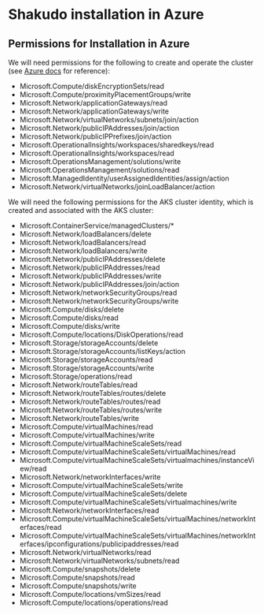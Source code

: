 # Shakudo installation in Azure

## Permissions for Installation in Azure

We will need permissions for the following to create and operate the cluster (see [Azure docs](https://learn.microsoft.com/en-us/azure/aks/concepts-identity#aks-service-permissions) for reference):

- Microsoft.Compute/diskEncryptionSets/read
- Microsoft.Compute/proximityPlacementGroups/write
- Microsoft.Network/applicationGateways/read
- Microsoft.Network/applicationGateways/write
- Microsoft.Network/virtualNetworks/subnets/join/action
- Microsoft.Network/publicIPAddresses/join/action
- Microsoft.Network/publicIPPrefixes/join/action
- Microsoft.OperationalInsights/workspaces/sharedkeys/read
- Microsoft.OperationalInsights/workspaces/read
- Microsoft.OperationsManagement/solutions/write
- Microsoft.OperationsManagement/solutions/read
- Microsoft.ManagedIdentity/userAssignedIdentities/assign/action
- Microsoft.Network/virtualNetworks/joinLoadBalancer/action

We will need the following permissions for the AKS cluster identity, which is created and associated with the AKS cluster:

- Microsoft.ContainerService/managedClusters/*
- Microsoft.Network/loadBalancers/delete
- Microsoft.Network/loadBalancers/read
- Microsoft.Network/loadBalancers/write
- Microsoft.Network/publicIPAddresses/delete
- Microsoft.Network/publicIPAddresses/read
- Microsoft.Network/publicIPAddresses/write
- Microsoft.Network/publicIPAddresses/join/action
- Microsoft.Network/networkSecurityGroups/read
- Microsoft.Network/networkSecurityGroups/write
- Microsoft.Compute/disks/delete
- Microsoft.Compute/disks/read
- Microsoft.Compute/disks/write
- Microsoft.Compute/locations/DiskOperations/read
- Microsoft.Storage/storageAccounts/delete
- Microsoft.Storage/storageAccounts/listKeys/action
- Microsoft.Storage/storageAccounts/read
- Microsoft.Storage/storageAccounts/write
- Microsoft.Storage/operations/read
- Microsoft.Network/routeTables/read
- Microsoft.Network/routeTables/routes/delete
- Microsoft.Network/routeTables/routes/read
- Microsoft.Network/routeTables/routes/write
- Microsoft.Network/routeTables/write
- Microsoft.Compute/virtualMachines/read
- Microsoft.Compute/virtualMachines/write
- Microsoft.Compute/virtualMachineScaleSets/read
- Microsoft.Compute/virtualMachineScaleSets/virtualMachines/read
- Microsoft.Compute/virtualMachineScaleSets/virtualmachines/instanceView/read
- Microsoft.Network/networkInterfaces/write
- Microsoft.Compute/virtualMachineScaleSets/write
- Microsoft.Compute/virtualMachineScaleSets/delete
- Microsoft.Compute/virtualMachineScaleSets/virtualmachines/write
- Microsoft.Network/networkInterfaces/read
- Microsoft.Compute/virtualMachineScaleSets/virtualMachines/networkInterfaces/read
- Microsoft.Compute/virtualMachineScaleSets/virtualMachines/networkInterfaces/ipconfigurations/publicipaddresses/read
- Microsoft.Network/virtualNetworks/read
- Microsoft.Network/virtualNetworks/subnets/read
- Microsoft.Compute/snapshots/delete
- Microsoft.Compute/snapshots/read
- Microsoft.Compute/snapshots/write
- Microsoft.Compute/locations/vmSizes/read
- Microsoft.Compute/locations/operations/read